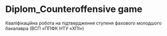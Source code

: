 # Diplom_Counteroffensive game

Кваліфікаційна робота на підтвердження ступеня фахового молодшого бакалавра (ВСП «ППФК НТУ «ХПІ»)
